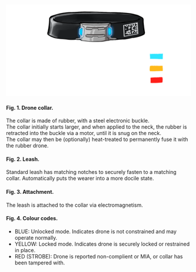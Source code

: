 ![Collar](/assets/img/collar.png)
#### Fig. 1. Drone collar.
The collar is made of rubber, with a steel electronic buckle.  
The collar initially starts larger, and when applied to the neck, the rubber is retracted into the buckle via a motor, until it is snug on the neck.  
The collar may then be (optionally) heat-treated to permanently fuse it with the rubber drone.
#### Fig. 2. Leash.
Standard leash has matching notches to securely fasten to a matching collar. Automatically puts the wearer into a more docile state.
#### Fig. 3. Attachment.
The leash is attached to the collar via electromagnetism.
#### Fig. 4. Colour codes.
- BLUE: Unlocked mode. Indicates drone is not constrained and may operate normally.
- YELLOW: Locked mode. Indicates drone is securely locked or restrained in place.
- RED (STROBE): Drone is reported non-complient or MIA, or collar has been tampered with.
